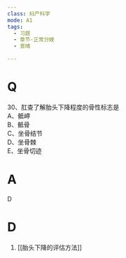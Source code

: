 ```yaml
---
class: 妇产科学
mode: A1
tags:
  - 习题
  - 章节-正常分娩
  - 景晴

---
```


# Q

30、肛查了解胎头下降程度的骨性标志是  
A、骶岬  
B、骶骨  
C、坐骨结节  
D、坐骨棘  
E、坐骨切迹  
# A
D
# D
1. [[胎头下降的评估方法]]